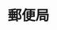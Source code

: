 ---
title: 郵便局
description: 邮局
kana: ゆうびんきょく
pronunciation: yuubinnkyoku
tone: ③
type: 名词
pubDate: 2024-08-19 00:00:44
lessonIndex: 4
---